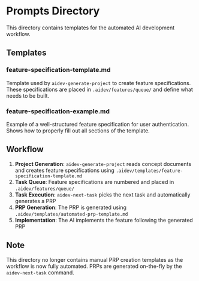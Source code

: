 # Prompts Directory

This directory contains templates for the automated AI development workflow.

## Templates

### feature-specification-template.md
Template used by `aidev-generate-project` to create feature specifications. These specifications are placed in `.aidev/features/queue/` and define what needs to be built.

### feature-specification-example.md
Example of a well-structured feature specification for user authentication. Shows how to properly fill out all sections of the template.

## Workflow

1. **Project Generation**: `aidev-generate-project` reads concept documents and creates feature specifications using `.aidev/templates/feature-specification-template.md`
2. **Task Queue**: Feature specifications are numbered and placed in `.aidev/features/queue/`
3. **Task Execution**: `aidev-next-task` picks the next task and automatically generates a PRP
4. **PRP Generation**: The PRP is generated using `.aidev/templates/automated-prp-template.md`
5. **Implementation**: The AI implements the feature following the generated PRP

## Note
This directory no longer contains manual PRP creation templates as the workflow is now fully automated. PRPs are generated on-the-fly by the `aidev-next-task` command.